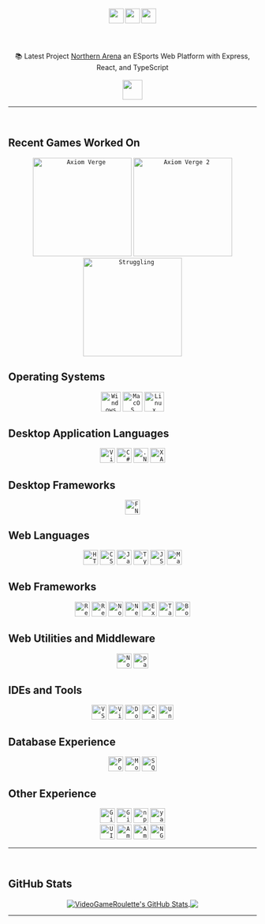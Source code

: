 <!-- <img align="right" src="https://visitor-badge.laobi.icu/badge?page_id=dekefective"> -->

<h5 align="center">
	<code><a href="https://codepen.io/VideoGameRoulette" title="Codepen Profile"><img height="30" src="https://img.shields.io/badge/Codepen-20232A?style=for-the-badge&logo=codepen&logoColor=white"></a></code>
	<code><a href="https://www.twitter.com/VGRoulette/" title="Twitter Profile"><img height="30" src="https://img.shields.io/badge/Twitter-20232A?style=for-the-badge&logo=twitter&logoColor=1DA1F2"></a></code>
	<code><a href="https://www.twitch.tv/videogameroulette/" title="Twitch Channel"><img height="30" src="https://img.shields.io/badge/Twitch-20232A?style=for-the-badge&logo=twitch&logoColor=9146FF"></a></code>
</h5>
<br>
<p align="center">
	📚 Latest Project <a href="https://staging.northerarena.io" title="Go to project">Northern Arena</a> an ESports Web Platform with Express, React, and TypeScript
	<br>
	<br>
	<code><a href="mailto: videogameroulette@yahoo.ca"><img height="40" src="https://img.shields.io/badge/Contact_Me-20232A?style=for-the-badge&logo=gmail&logoColor=4285F4"></a></code>
</p>

<hr>
<br>

## Recent Games Worked On
<div align="center">
	<code><a href="https://store.steampowered.com/app/332200/Axiom_Verge/"><img title="Axiom Verge" height="200" src="https://store-images.s-microsoft.com/image/apps.52539.63283233232126176.842a7578-9d6c-4fa4-81fc-4d1b1bc868ae.cfe3be86-d8ed-449e-badd-a40fd4c51ec1"></a></code>
	<code><a href="https://www.epicgames.com/store/en-US/p/axiom-verge-2"><img title="Axiom Verge 2" height="200" src="https://s3.gaming-cdn.com/images/products/8222/271x377/axiom-verge-2-pc-game-epic-games-cover.jpg"></a></code>
	<code><a href="https://store.steampowered.com/app/1035560/Struggling/"><img title="Struggling" height="200" src="https://images.igdb.com/igdb/image/upload/t_cover_big/co2frt.png"></a></code>
</div>

## Operating Systems
<div align="center">
	<code><img title="Windows 10" height="40" src="https://img.shields.io/badge/Windows-20232A?style=for-the-badge&logo=windows&logoColor=0078D6"></code>
	<code><img title="MacOS (Catalina)" height="40" src="https://img.shields.io/badge/MacOS-20232A?style=for-the-badge&logo=apple&logoColor=white"></code>
	<code><img title="Linux (Ubuntu)" height="40" src="https://img.shields.io/badge/Linux-20232A?style=for-the-badge&logo=linux&logoColor=FCC624"></code>
</div>

## Desktop Application Languages
<div align="center">
	<code><img title="Visual Basic" height="30" src="https://img.shields.io/badge/VB.NET-20232A?style=for-the-badge&logo=visualstudiocode&logoColor=1B72BE"></code>
	<code><img title="C#" height="30" src="https://img.shields.io/badge/C%23-20232A?style=for-the-badge&logo=c-sharp&logoColor=239120"></code>
	<code><img title=".NET" height="30" src="https://img.shields.io/badge/.NET-20232A?style=for-the-badge&logo=.net&logoColor=512BD4"></code>
	<code><img title="XAML" height="30" src="https://img.shields.io/badge/XAML-20232A?style=for-the-badge&logo=xaml&logoColor=0C54C2"></code>
</div>

## Desktop Frameworks
<div align="center">
	<code><img title="FNA" height="30" src="https://img.shields.io/badge/FNA-20232A?style=for-the-badge&logoColor=5C2D91"></code>
</div>

## Web Languages
<div align="center">
	<code><img title="HTML5" height="30" src="https://img.shields.io/badge/HTML5-20232A?style=for-the-badge&logo=html5&logoColor=E34F26"></code>
	<code><img title="CSS" height="30" src="https://img.shields.io/badge/CSS3-20232A?style=for-the-badge&logo=css3&logoColor=1572B6"></code>
	<code><img title="Javascript" height="30" src="https://img.shields.io/badge/JavaScript-20232A?style=for-the-badge&logo=javascript&logoColor=F7DF1E"></code>
	<code><img title="Typescript" height="30" src="https://img.shields.io/badge/TypeScript-20232A?style=for-the-badge&logo=typescript&logoColor=3178C6"></code>
	<code><img title="JSON" height="30" src="https://img.shields.io/badge/JSON-20232A?style=for-the-badge&logo=json&logoColor=white"></code>
	<code><img title="Markdown" height="30" src="https://img.shields.io/badge/Markdown-20232A?style=for-the-badge&logo=markdown&logoColor=white"></code>
</div>

## Web Frameworks
<div align="center">
	<code><img title="React.js" height="30" src="https://img.shields.io/badge/React.js-20232A?style=for-the-badge&logo=react&logoColor=61DAFB"></code>
	<code><img title="React Router" height="30" src="https://img.shields.io/badge/React_Router-20232A?style=for-the-badge&logo=react-router&logoColor=CA4245"></code>
	<code><img title="Node.js" height="30" src="https://img.shields.io/badge/Node.js-20232A?style=for-the-badge&logo=node.js&logoColor=43853D"></code>
	<code><img title="Next.js" height="30" src="https://img.shields.io/badge/Next.js-20232A?style=for-the-badge&logo=next.js&logoColor=white"></code>
	<code><img title="Express.js" height="30" src="https://img.shields.io/badge/Express.js-20232A?style=for-the-badge&logo=express&logoColor=white"></code>
	<code><img title="Tailwind" height="30" src" height="25" src="https://img.shields.io/badge/Tailwind-20232A?style=for-the-badge&logo=tailwind-css&logoColor=06B6D4"></code>
	<code><img title="Bootstrap" height="30" src" height="25" src="https://img.shields.io/badge/Bootstrap-20232A?style=for-the-badge&logo=bootstrap&logoColor=7952B3"></code>
</div>

## Web Utilities and Middleware
<div align="center">
	<code><img title="Nodemon" height="30" src="https://img.shields.io/badge/Nodemon-20232A?style=for-the-badge&logo=nodemon&logoColor=76D04B"></code>
	<code><img title="passport" height="30" src="https://img.shields.io/badge/Passport.js-20232A?style=for-the-badge&logo=passport&logoColor=34E27A"></code>
</div>

## IDEs and Tools
<div align="center">
	<code><img title="VSCode" height="30" src="https://img.shields.io/badge/VSCode-20232A?style=for-the-badge&logo=visualstudiocode&logoColor=007ACC"></code>
	<code><img title="Visual Studio Community 2010-2022" height="30" src="https://img.shields.io/badge/Visual_Studio_2010_to_2022-20232A?style=for-the-badge&logo=visualstudiocode&logoColor=5C2D91"></code>
	<code><img title="Docker" height="30" src="https://img.shields.io/badge/Docker-20232A?style=for-the-badge&logo=docker&logoColor=2496ED"></code>
	<code><img title="Caddy" height="30" src="https://img.shields.io/badge/Caddyfile-20232A?style=for-the-badge&logo=protonmail&logoColor=56B366"></code>
	<code><img title="Unity" height="30" src="https://img.shields.io/badge/Unity-20232A?style=for-the-badge&logo=unity&logoColor=white"></code>
</div>

## Database Experience
<div align="center">
	<code><img title="PostgreSQL" height="30" src="https://img.shields.io/badge/PostgreSQL-20232A?style=for-the-badge&logo=postgresql&logoColor=316192"></code>
	<code><img title="MongoDB" height="30" src="https://img.shields.io/badge/MongoDB-20232A?style=for-the-badge&logo=mongodb&logoColor=4EA94B"></code>
	<code><img title="SQLite" height="30" src="https://img.shields.io/badge/SQLite-20232A?style=for-the-badge&logo=sqlite&logoColor=07405E"></code>
</div>

## Other Experience
<div align="center">
	<code><img title="Git" height="30" src="https://img.shields.io/badge/git-20232A?style=for-the-badge&logo=git&logoColor=F05032"></code>
	<code><img title="GitHub" height="30" src="https://img.shields.io/badge/github-20232A?style=for-the-badge&logo=github&logoColor=white"></code>
	<code><img title="npm" height="30" src="https://img.shields.io/badge/npm-20232A?style=for-the-badge&logo=npm&logoColor=CB3837"></code>
	<code><img title="yarn" height="30" src="https://img.shields.io/badge/Yarn-20232A?style=for-the-badge&logo=yarn&logoColor=2C8EBB"></code>
</div>
<div align="center">
	<code><img title="UI/UX Design Adobe XD" height="30" src="https://img.shields.io/badge/Adobe_XD-20232A?style=for-the-badge&logo=adobexd&logoColor=FF61F6"></code>
	<code><img title="Amazon AWS" height="30" src="https://img.shields.io/badge/Amazon_AWS-20232A?style=for-the-badge&logo=amazonaws&logoColor=FF9900"></code>
	<code><img title="Amazon S3" height="30" src="https://img.shields.io/badge/Amazon_S3-20232A?style=for-the-badge&logo=amazons3&logoColor=569A31"></code>
	<code><img title="NGINX" height="30" src="https://img.shields.io/badge/NGINX-20232A?style=for-the-badge&logo=nginx&logoColor=009639"></code>
</div>

<hr>
<br>

## GitHub Stats
<div align="center">
	<a href="https://github.com/VideoGameRoulette/VideoGameRoulette">
		<img align="center" src="https://github-readme-stats.vercel.app/api?username=VideoGameRoulette&show_icons=true&line_height=40&count_private=false&title_color=ffffff&text_color=c9cacc&icon_color=2bbc8a&bg_color=1d1f21" alt="VideoGameRoulette's GitHub Stats" />
	</a> 
	<a href="https://github.com/VideoGameRoulette/VideoGameRoulette">
		<img align="center" src="https://github-readme-stats.vercel.app/api/top-langs/?username=VideoGameRoulette&hide=tex&title_color=ffffff&text_color=c9cacc&icon_color=2bbc8a&bg_color=1d1f21&langs_count=5" />
	</a>
</div>
<hr>
